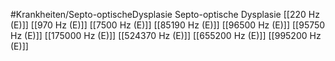 #Krankheiten/Septo-optischeDysplasie
Septo-optische Dysplasie
[[220 Hz (E)]]
[[970 Hz (E)]]
[[7500 Hz (E)]]
[[85190 Hz (E)]]
[[96500 Hz (E)]]
[[95750 Hz (E)]]
[[175000 Hz (E)]]
[[524370 Hz (E)]]
[[655200 Hz (E)]]
[[995200 Hz (E)]]